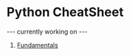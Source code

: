 # Python CheatSheet

--- currently working on ---

1. [Fundamentals](https://github.com/ronaldmangang/python-cheatsheet/blob/main/fundamentals.md)

